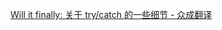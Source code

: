 [Will it finally: 关于 try/catch 的一些细节 - 众成翻译](https://www.zcfy.cc/article/will-it-finally-a-try-catch-quiz)
